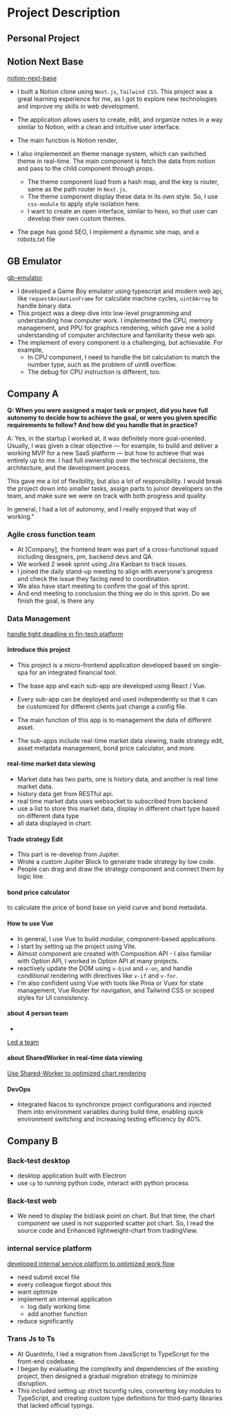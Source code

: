 # Project Description

## Personal Project

## Notion Next Base

[notion-next-base](https://github.com/czgaotian/notion-next-base)

- I built a Notion clone using `Next.js`, `Tailwind CSS`. This project was a great learning experience for me, as I got to explore new technologies and improve my skills in web development.
- The application allows users to create, edit, and organize notes in a way similar to Notion, with a clean and intuitive user interface.
- The main function is Notion render,
- I also implemented an theme manage system, which can switched theme in real-time. The main component is fetch the data from notion and pass to the child component through props.

  - The theme component load from a hash map, and the key is router, same as the path router in `Next.js`.
  - The theme component display these data in its own style. So, I use `css-module` to apply style isolation here.
  - I want to create an open interface, similar to hexo, so that user can develop their own custom themes.

- The page has good SEO, I implement a dynamic site map, and a robots.txt file

## GB Emulator

[gb-emulator](https://github.com/czgaotian/gbemu)

- I developed a Game Boy emulator using typescript and modern web api, like `requestAnimationFrame` for calculate machine cycles, `uint8Array` to handle binary data.
- This project was a deep dive into low-level programming and understanding how computer work. I implemented the CPU, memory management, and PPU for graphics rendering, which gave me a solid understanding of computer architecture and familiarity these web api.
- The implement of every component is a challenging, but achievable. For example,
  - In CPU component, I need to handle the bit calculation to match the number type, such as the problem of uint8 overflow.
  - The debug for CPU instruction is different, too.

## Company A

**Q: When you were assigned a major task or project, did you have full autonomy to decide how to achieve the goal, or were you given specific requirements to follow? And how did you handle that in practice?**

A: Yes, in the startup I worked at, it was definitely more goal-oriented. Usually, I was given a clear objective — for example, to build and deliver a working MVP for a new SaaS platform — but how to achieve that was entirely up to me. I had full ownership over the technical decisions, the architecture, and the development process.

This gave me a lot of flexibility, but also a lot of responsibility. I would break the project down into smaller tasks, assign parts to junior developers on the team, and make sure we were on track with both progress and quality.

In general, I had a lot of autonomy, and I really enjoyed that way of working."

### Agile cross function team

- At [Company], the frontend team was part of a cross-functional squad including designers, pm, backend devs and QA.
- We worked 2 week sprint using Jira Kanban to track issues.
- I joined the daily stand-up meeting to align with everyone's progress and check the issue they facing need to coordination.
- We also have start meeting to confirm the goal of this sprint.
- And end meeting to conclusion the thing we do in this sprint. Do we finish the goal, is there any

### Data Management

[handle tight deadline in fin-tech platform](../../behaviorQuestion/BQgrid.md#handle-tight-deadline-in-fin-tech-platform)

#### Introduce this project

- This project is a micro-frontend application developed based on single-spa for an integrated financial tool.
- The base app and each sub-app are developed using React / Vue.
- Every sub-app can be deployed and used independently so that it can be customized for different clients just change a config file.

- The main function of this app is to management the data of different asset.

- The sub-apps include real-time market data viewing, trade strategy edit, asset metadata management, bond price calculator, and more.

#### real-time market data viewing

- Market data has two parts, one is history data, and another is real time market data.
- history data get from RESTful api.
- real time market data uses websocket to subscribed from backend
- use a list to store this market data, display in different chart type based on different data type
- all data displayed in chart.

#### Trade strategy Edit

- This part is re-develop from Jupiter.
- Wrote a custom Jupiter Block to generate trade strategy by low code.
- People can drag and draw the strategy component and connect them by logic line.

#### bond price calculator

to calculate the price of bond base on yield curve and bond metadata.

#### How to use Vue

- In general, I use Vue to build modular, component-based applications.
- I start by setting up the project using Vite.
- Almost component are created with Composition API - I also familiar with Option API, I worked in Option API at many projects.
- reactively update the DOM using `v-bind` and `v-on`, and handle conditional rendering with directives like `v-if` and `v-for`.
- I'm also confident using Vue with tools like Pinia or Vuex for state management, Vue Router for navigation, and Tailwind CSS or scoped styles for UI consistency.

#### about 4 person team

-

[Led a team](../../behaviorQuestion/BQgrid.md#led-a-team)

#### about SharedWorker in real-time data viewing

[Use Shared-Worker to optimized chart rendering](./projectGrid.md#use-shared-worker-to-optimized-chart-rendering)

#### DevOps

- Integrated Nacos to synchronize project configurations and injected them into environment variables during build time, enabling quick environment switching and increasing testing efficiency by 40%.

## Company B

### Back-test desktop

- desktop application built with Electron
- use `cp` to running python code, interact with python process

### Back-test web

- We need to display the bid/ask point on chart. But that time, the chart component we used is not supported scatter pot chart. So, I read the source code and Enhanced lightweight-chart from tradingView.

### internal service platform

[developed internal service platform to optimized work flow](../../behaviorQuestion/BQgrid.md#developed-internal-service-platform-to-optimized-work-flow)

- need submit excel file
- every colleague forgot about this
- want optimize
- implement an internal application
  - log daily working time
  - add another function
- reduce significantly

### Trans Js to Ts

- At QuantInfo, I led a migration from JavaScript to TypeScript for the front-end codebase.
- I began by evaluating the complexity and dependencies of the existing project, then designed a gradual migration strategy to minimize disruption.
- This included setting up strict tsconfig rules, converting key modules to TypeScript, and creating custom type definitions for third-party libraries that lacked official typings.

